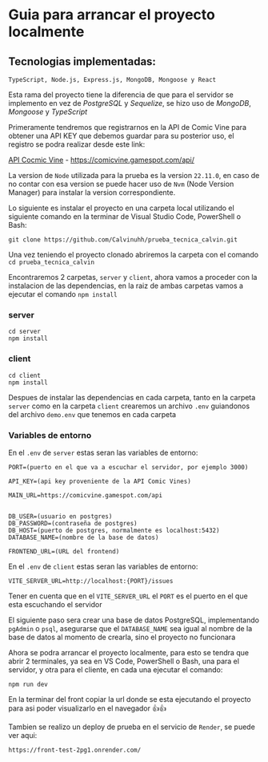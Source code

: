 # Guia para arrancar el proyecto localmente

## Tecnologias implementadas:

`TypeScript, Node.js, Express.js, MongoDB, Mongoose y React`

Esta rama del proyecto tiene la diferencia de que para el servidor se implemento en vez de _PostgreSQL_ y _Sequelize_, se hizo uso de _MongoDB_, _Mongoose_ y _TypeScript_

Primeramente tendremos que registrarnos en la API de Comic Vine para obtener una API KEY que debemos guardar para su posterior uso, el registro se podra realizar desde este link:

[API Cocmic Vine](https://comicvine.gamespot.com/api) - https://comicvine.gamespot.com/api/

La version de `Node` utilizada para la prueba es la version `22.11.0`, en caso de no contar con esa version se puede hacer uso de `Nvm` (Node Version Manager) para instalar la version correspondiente.

Lo siguiente es instalar el proyecto en una carpeta local utilizando el siguiente comando en la terminar de Visual Studio Code, PowerShell o Bash:

```
git clone https://github.com/Calvinuhh/prueba_tecnica_calvin.git
```

Una vez teniendo el proyecto clonado abriremos la carpeta con el comando `cd prueba_tecnica_calvin`

Encontraremos 2 carpetas, `server` y `client`, ahora vamos a proceder con la instalacion de las dependencias, en la raiz de ambas carpetas vamos a ejecutar el comando `npm install`

### server

```
cd server
npm install
```

### client

```
cd client
npm install
```

Despues de instalar las dependencias en cada carpeta, tanto en la carpeta `server` como en la carpeta `client` crearemos un archivo `.env` guiandonos del archivo `demo.env` que tenemos en cada carpeta

### Variables de entorno

En el `.env` de `server` estas seran las variables de entorno:

```
PORT=(puerto en el que va a escuchar el servidor, por ejemplo 3000)

API_KEY=(api key proveniente de la API Comic Vines)

MAIN_URL=https://comicvine.gamespot.com/api


DB_USER=(usuario en postgres)
DB_PASSWORD=(contraseña de postgres)
DB_HOST=(puerto de postgres, normalmente es localhost:5432)
DATABASE_NAME=(nombre de la base de datos)

FRONTEND_URL=(URL del frontend)
```

En el `.env` de `client` estas seran las variables de entorno:

```
VITE_SERVER_URL=http://localhost:{PORT}/issues
```

Tener en cuenta que en el `VITE_SERVER_URL` el `PORT` es el puerto en el que esta escuchando el servidor

El siguiente paso sera crear una base de datos PostgreSQL, implementando `pgAdmin` o `psql`, asegurarse que el `DATABASE_NAME` sea igual al nombre de la base de datos al momento de crearla, sino el proyecto no funcionara

Ahora se podra arrancar el proyecto localmente, para esto se tendra que abrir 2 terminales, ya sea en VS Code, PowerShell o Bash, una para el servidor, y otra para el cliente, en cada una ejecutar el comando:

```
npm run dev
```

En la terminar del front copiar la url donde se esta ejecutando el proyecto para asi poder visualizarlo en el navegador 👍👍

Tambien se realizo un deploy de prueba en el servicio de `Render`, se puede ver aqui:

```
https://front-test-2pg1.onrender.com/
```
